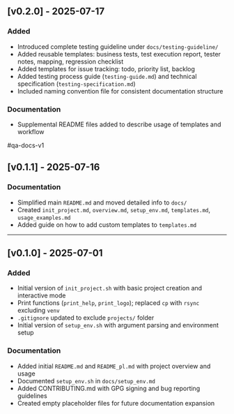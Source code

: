 ## [v0.2.0] - 2025-07-17

### Added
- Introduced complete testing guideline under `docs/testing-guideline/`
- Added reusable templates: business tests, test execution report, tester notes, mapping, regression checklist
- Added templates for issue tracking: todo, priority list, backlog
- Added testing process guide (`testing-guide.md`) and technical specification (`testing-specification.md`)
- Included naming convention file for consistent documentation structure

### Documentation
- Supplemental README files added to describe usage of templates and workflow

#qa-docs-v1

## [v0.1.1] - 2025-07-16

### Documentation
- Simplified main `README.md` and moved detailed info to `docs/`
- Created `init_project.md`, `overview.md`, `setup_env.md`, `templates.md`, `usage_examples.md`
- Added guide on how to add custom templates to `templates.md`

---

## [v0.1.0] - 2025-07-01

### Added
- Initial version of `init_project.sh` with basic project creation and interactive mode
- Print functions (`print_help`, `print_logo`); replaced `cp` with `rsync` excluding `venv`
- `.gitignore` updated to exclude `projects/` folder
- Initial version of `setup_env.sh` with argument parsing and environment setup

### Documentation
- Added initial `README.md` and `README_pl.md` with project overview and usage
- Documented `setup_env.sh` in `docs/setup_env.md`
- Added CONTRIBUTING.md with GPG signing and bug reporting guidelines
- Created empty placeholder files for future documentation expansion
